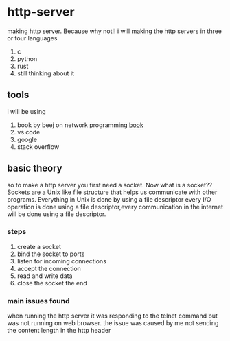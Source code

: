 # http-server
making http server. Because why not!!
i will making the http servers in three or four languages
1. c
2. python
3. rust
4. still thinking about it
## tools
i will be using 
1. book by beej on network programming [book](https://beej.us/guide/bgnet/)
2. vs code
3. google
4. stack overflow

## basic theory
so to make a http server you first need a socket. Now what is a socket?? Sockets are a Unix like file structure that helps us communicate with other programs. Everything in Unix is done by using a file descriptor every I/O operation is done using a file descriptor,every communication in the internet will be done using a file descriptor.


### steps

1. create a socket
2. bind the socket to ports
3. listen for incoming connections
4. accept the connection
5. read and write data
6. close the socket
 the end


 ### main issues found 
 when running the http server it was responding to the telnet command but was not running on web browser.
 the issue was caused by me not sending the content length in the http header



